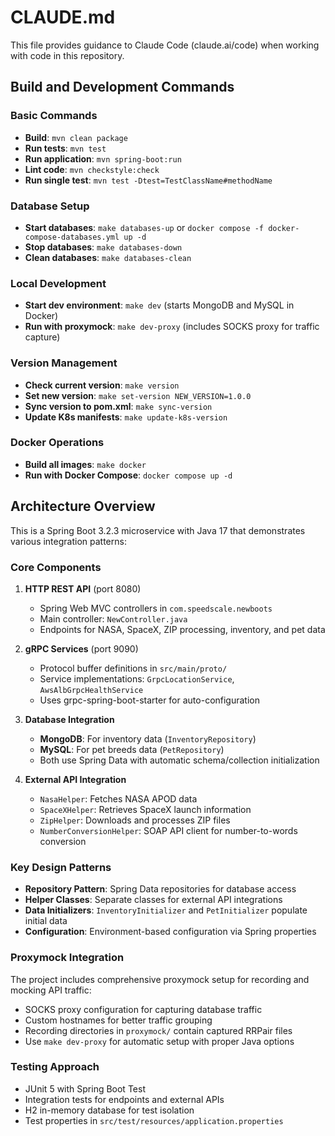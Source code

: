# CLAUDE.md

This file provides guidance to Claude Code (claude.ai/code) when working with code in this repository.

## Build and Development Commands

### Basic Commands
- **Build**: `mvn clean package`
- **Run tests**: `mvn test`
- **Run application**: `mvn spring-boot:run`
- **Lint code**: `mvn checkstyle:check`
- **Run single test**: `mvn test -Dtest=TestClassName#methodName`

### Database Setup
- **Start databases**: `make databases-up` or `docker compose -f docker-compose-databases.yml up -d`
- **Stop databases**: `make databases-down`
- **Clean databases**: `make databases-clean`

### Local Development
- **Start dev environment**: `make dev` (starts MongoDB and MySQL in Docker)
- **Run with proxymock**: `make dev-proxy` (includes SOCKS proxy for traffic capture)

### Version Management
- **Check current version**: `make version`
- **Set new version**: `make set-version NEW_VERSION=1.0.0`
- **Sync version to pom.xml**: `make sync-version`
- **Update K8s manifests**: `make update-k8s-version`

### Docker Operations
- **Build all images**: `make docker`
- **Run with Docker Compose**: `docker compose up -d`

## Architecture Overview

This is a Spring Boot 3.2.3 microservice with Java 17 that demonstrates various integration patterns:

### Core Components
1. **HTTP REST API** (port 8080)
   - Spring Web MVC controllers in `com.speedscale.newboots`
   - Main controller: `NewController.java`
   - Endpoints for NASA, SpaceX, ZIP processing, inventory, and pet data

2. **gRPC Services** (port 9090)
   - Protocol buffer definitions in `src/main/proto/`
   - Service implementations: `GrpcLocationService`, `AwsAlbGrpcHealthService`
   - Uses grpc-spring-boot-starter for auto-configuration

3. **Database Integration**
   - **MongoDB**: For inventory data (`InventoryRepository`)
   - **MySQL**: For pet breeds data (`PetRepository`)
   - Both use Spring Data with automatic schema/collection initialization

4. **External API Integration**
   - `NasaHelper`: Fetches NASA APOD data
   - `SpaceXHelper`: Retrieves SpaceX launch information
   - `ZipHelper`: Downloads and processes ZIP files
   - `NumberConversionHelper`: SOAP API client for number-to-words conversion

### Key Design Patterns
- **Repository Pattern**: Spring Data repositories for database access
- **Helper Classes**: Separate classes for external API integrations
- **Data Initializers**: `InventoryInitializer` and `PetInitializer` populate initial data
- **Configuration**: Environment-based configuration via Spring properties

### Proxymock Integration
The project includes comprehensive proxymock setup for recording and mocking API traffic:
- SOCKS proxy configuration for capturing database traffic
- Custom hostnames for better traffic grouping
- Recording directories in `proxymock/` contain captured RRPair files
- Use `make dev-proxy` for automatic setup with proper Java options

### Testing Approach
- JUnit 5 with Spring Boot Test
- Integration tests for endpoints and external APIs
- H2 in-memory database for test isolation
- Test properties in `src/test/resources/application.properties`